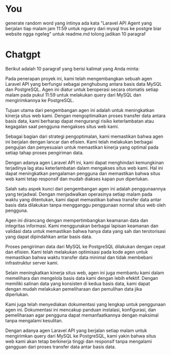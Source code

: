 
<h1>You </h1>
generate random word yang intinya ada kata "Laravel API Agent yang berjalan tiap malam jam 11:59 untuk nguery dari mysql trus ke postgre biar website ngga ngeleg" untuk readme.md
tolong jadikan 10 paragraf

<h1>Chatgpt </h1>
Berikut adalah 10 paragraf yang berisi kalimat yang Anda minta:

Pada penerapan proyek ini, kami telah mengembangkan sebuah agen Laravel API yang berfungsi sebagai penghubung antara basis data MySQL dan PostgreSQL. Agen ini diatur untuk beroperasi secara otomatis setiap malam pada pukul 11:59 untuk melakukan query dari MySQL dan mengirimkannya ke PostgreSQL.

Tujuan utama dari pengembangan agen ini adalah untuk meningkatkan kinerja situs web kami. Dengan mengoptimalkan proses transfer data antara basis data, kami berharap dapat mengurangi risiko keterlambatan atau kegagalan saat pengguna mengakses situs web kami.

Sebagai bagian dari strategi pengoptimalan, kami memastikan bahwa agen ini berjalan dengan lancar dan efisien. Kami telah melakukan berbagai pengujian dan penyesuaian untuk memastikan kinerja yang optimal pada setiap tahap proses pengiriman data.

Dengan adanya agen Laravel API ini, kami dapat menghindari kemungkinan terjadinya lag atau keterlambatan dalam mengakses situs web kami. Hal ini dapat meningkatkan pengalaman pengguna dan memastikan bahwa situs web kami tetap responsif dan mudah diakses kapan pun diperlukan.

Salah satu aspek kunci dari pengembangan agen ini adalah penggunaannya yang terjadwal. Dengan menjadwalkan operasinya setiap malam pada waktu yang ditentukan, kami dapat memastikan bahwa transfer data antar basis data dilakukan tanpa mengganggu penggunaan normal situs web oleh pengguna.

Agen ini dirancang dengan mempertimbangkan keamanan data dan integritas informasi. Kami menggunakan berbagai lapisan keamanan dan validasi data untuk memastikan bahwa hanya data yang sah dan terotorisasi yang dapat dipindahkan antar basis data.

Proses pengiriman data dari MySQL ke PostgreSQL dilakukan dengan cepat dan efisien. Kami telah melakukan optimisasi pada kode agen untuk memastikan bahwa waktu transfer data minimal dan tidak membebani infrastruktur server kami.

Selain meningkatkan kinerja situs web, agen ini juga membantu kami dalam memelihara dan mengelola basis data kami dengan lebih efektif. Dengan memiliki salinan data yang konsisten di kedua basis data, kami dapat dengan mudah melakukan pemeliharaan dan pemulihan data jika diperlukan.

Kami juga telah menyediakan dokumentasi yang lengkap untuk penggunaan agen ini. Dokumentasi ini mencakup panduan instalasi, konfigurasi, dan pemeliharaan agar pengguna dapat memanfaatkannya dengan maksimal tanpa mengalami kesulitan.

Dengan adanya agen Laravel API yang berjalan setiap malam untuk mengirimkan query dari MySQL ke PostgreSQL, kami yakin bahwa situs web kami akan tetap berkinerja tinggi dan responsif tanpa mengalami gangguan dari proses transfer data antar basis data.
